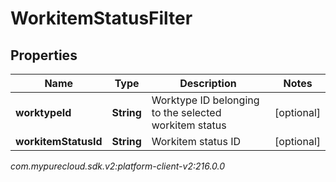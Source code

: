 # WorkitemStatusFilter


## Properties

| Name | Type | Description | Notes |
| ------------ | ------------- | ------------- | ------------- |
| **worktypeId** | **String** | Worktype ID belonging to the selected workitem status |  [optional] |
| **workitemStatusId** | **String** | Workitem status ID |  [optional] |




_com.mypurecloud.sdk.v2:platform-client-v2:216.0.0_
